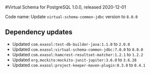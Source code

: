 #Virtual Schema for PostgreSQL 1.0.0, released 2020-12-01

Code name: Update `virtual-schema-common-jdbc` version to `8.0.0`

## Dependency updates

* Updated `com.exasol:test-db-builder-java:1.1.0` to `2.0.0`
* Updated `com.exasol:virtual-schema-common-jdbc:7.0.0` to `8.0.0`
* Updated `com.exasol:hamcrest-resultset-matcher:1.2.1` to `1.2.2`
* Updated `org.mockito:mockito-junit-jupiter:3.6.0` to `3.6.28`
* Updated `com.exasol:project-keeper-maven-plugin:0.3.0` to `0.4.1`

